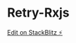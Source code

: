 # Retry-Rxjs

[Edit on StackBlitz ⚡️](https://stackblitz.com/edit/angular-rxjs-retry-with-delay-if-errors-xmpkzw)